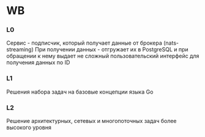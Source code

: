 # WB
### L0
Сервис - подписчик, который получает данные от брокера (nats-streaming)
При получении данных - отгружает их в PostgreSQL и при обращении к нему выдает не сложный пользовательский интерфейс для получения данных по ID
### L1
Решения набора задач на базовые концепции языка Go
### L2
Решение архитектурных, сетевых и многопоточных задач более высокого уровня

